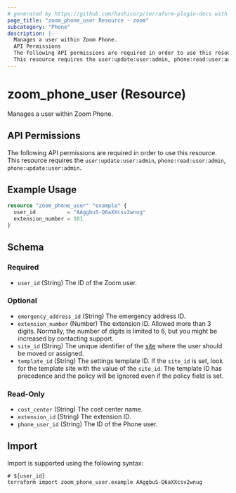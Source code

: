 ```yaml
---
# generated by https://github.com/hashicorp/terraform-plugin-docs with own template
page_title: "zoom_phone_user Resource - zoom"
subcategory: "Phone"
description: |-
  Manages a user within Zoom Phone.
  API Permissions
  The following API permissions are required in order to use this resource.
  This resource requires the user:update:user:admin, phone:read:user:admin, phone:update:user:admin.
---
```


# zoom_phone_user (Resource)

Manages a user within Zoom Phone.

## API Permissions

The following API permissions are required in order to use this resource.
This resource requires the `user:update:user:admin`, `phone:read:user:admin`, `phone:update:user:admin`.

## Example Usage

```terraform
resource "zoom_phone_user" "example" {
  user_id          = "AAggbuS-Q6aXXcsv2wnug"
  extension_number = 101
}
```

<!-- schema generated by tfplugindocs -->
## Schema

### Required

- `user_id` (String) The ID of the Zoom user.

### Optional

- `emergency_address_id` (String) The emergency address ID.
- `extension_number` (Number) The extension ID. Allowed more than 3 digits. Normally, the number of digits is limited to 6, but you might be increased by contacting support.
- `site_id` (String) The unique identifier of the [site](https://support.zoom.us/hc/en-us/articles/360020809672z) where the user should be moved or assigned.
- `template_id` (String) The settings template ID. If the `site_id` is set, look for the template site with the value of the `site_id`. The template ID has precedence and the policy will be ignored even if the policy field is set.

### Read-Only

- `cost_center` (String) The cost center name.
- `extension_id` (String) The extension ID.
- `phone_user_id` (String) The ID of the Phone user.

## Import

Import is supported using the following syntax:

```shell
# ${user_id}
terraform import zoom_phone_user.example AAggbuS-Q6aXXcsv2wnug
```
